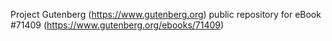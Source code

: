 Project Gutenberg (https://www.gutenberg.org) public repository
for eBook #71409 (https://www.gutenberg.org/ebooks/71409)
